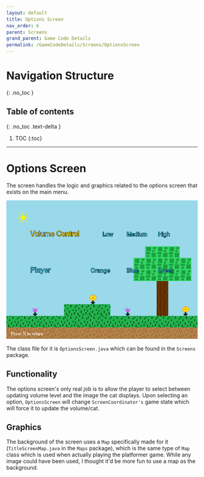 ```yaml
---
layout: default
title: Options Screen
nav_order: 6
parent: Screens
grand_parent: Game Code Details
permalink: /GameCodeDetails/Screens/OptionsScreen
---
```


# Navigation Structure
{: .no_toc }

## Table of contents
{: .no_toc .text-delta }

1. TOC
{:toc}

---

# Options Screen

The screen handles the logic and graphics related to the options screen that exists on the main menu.

![option-screen.png](../../../assets/images/options-screen.png)

The class file for it is `OptionsScreen.java` which can be found in the `Screens` package.

## Functionality

The options screen's only real job is to allow the player to select between updating volume level and the image the cat displays.
Upon selecting an option, `OptionsScreen` will change `ScreenCoordinator's` game state which will force it to update the volume/cat.

## Graphics

The background of the screen uses a `Map` specifically made for it (`TitleScreenMap.java` in the `Maps` package), which is the same type of `Map` class which
is used when actually playing the platformer game. While any image could have been used, I thought it'd be more fun to use a map as the background.


